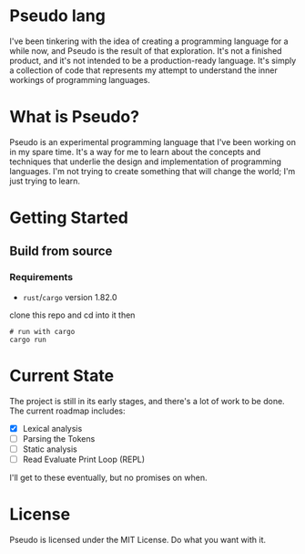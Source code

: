 
# Pseudo lang

I've been tinkering with the idea of creating a programming language for a while now, and Pseudo is the result of that exploration. It's not a finished product, and it's not intended to be a production-ready language. It's simply a collection of code that represents my attempt to understand the inner workings of programming languages.

# What is Pseudo?

Pseudo is an experimental programming language that I've been working on in my spare time. It's a way for me to learn about the concepts and techniques that underlie the design and implementation of programming languages. I'm not trying to create something that will change the world; I'm just trying to learn.

# Getting Started 

## Build from source 

### Requirements

  * `rust`/`cargo` version 1.82.0
  
clone this repo and cd into it then

```shell
# run with cargo
cargo run 
```

# Current State

The project is still in its early stages, and there's a lot of work to be done. The current roadmap includes:

- [x] Lexical analysis
- [ ] Parsing the Tokens
- [ ] Static analysis
- [ ] Read Evaluate Print Loop (REPL)

I'll get to these eventually, but no promises on when.

<!-- # Documentation -->

<!-- There's some documentation in the Docs directory, but it's not comprehensive. I'll try to keep it up-to-date as the project evolves. -->
<!-- Why Bother? -->

<!-- I'm not really sure. I just find this stuff interesting, and I wanted to see if I could do it. If you're interested in looking at the code, be my guest. Just don't expect it to be perfect; it's a work in progress. -->

# License

Pseudo is licensed under the MIT License. Do what you want with it.
